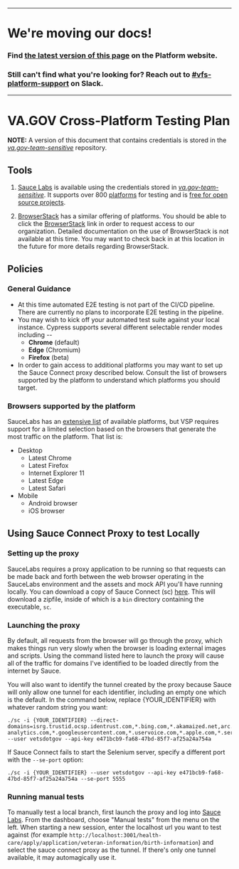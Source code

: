 ----

# We're moving our docs! 
### Find [the latest version of this page](https://depo-platform-documentation.scrollhelp.site/developer-docs/VA.gov-Cross-Platform-Testing.1905000473.html) on the Platform website.

### Still can't find what you're looking for? Reach out to [#vfs-platform-support](https://dsva.slack.com/archives/CBU0KDSB1) on Slack.

----
# VA.GOV Cross-Platform Testing Plan
**NOTE:** A version of this document that contains credentials is stored in the [*va.gov-team-sensitive*](https://github.com/department-of-veterans-affairs/va.gov-team-sensitive/blob/master/platform/quality-assurance/cross-platform-testing-plan.md) repository.

## Tools

1. [Sauce Labs](https://saucelabs.com/) is available using the credentials stored in [*va.gov-team-sensitive*](https://github.com/department-of-veterans-affairs/va.gov-team-sensitive/blob/master/platform/quality-assurance/cross-platform-testing-plan.md). It supports over 800 [platforms](https://saucelabs.com/platforms) for testing and is [free for open source projects](https://saucelabs.com/open-source).

2. [BrowserStack](https://accounts.browserstack.com/jointeam/335d37232d79083f9fa736431a074264) has a similar offering of platforms. You should be able to click the [BrowserStack](https://accounts.browserstack.com/jointeam/335d37232d79083f9fa736431a074264) link in order to request access to our organization. Detailed documentation on the use of BrowserStack is not available at this time. You may want to check back in at this location in the future for more details regarding BrowserStack.

## Policies

### General Guidance
* At this time automated E2E testing is not part of the CI/CD pipeline. There are currently no plans to incorporate E2E testing in the pipeline.
* You may wish to kick off your automated test suite against your local instance. Cypress supports several different selectable render modes including --
  * **Chrome** (default)
  * **Edge** (Chromium)
  * **Firefox** (beta)
* In order to gain access to additional platforms you may want to set up the Sauce Connect proxy described below. Consult the list of browsers supported by the platform to understand which platforms you should target.

### Browsers supported by the platform

SauceLabs has an [extensive list](https://saucelabs.com/platforms) of available platforms, but VSP requires support for a limited selection based on the browsers that generate the most traffic on the platform. That list is:
* Desktop
  * Latest Chrome
  * Latest Firefox
  * Internet Explorer 11
  * Latest Edge
  * Latest Safari
* Mobile
  * Android browser
  * iOS browser

## Using Sauce Connect Proxy to test Locally

### Setting up the proxy

SauceLabs requires a proxy application to be running so that requests can be made back and forth between the web browser operating in the SauceLabs environment and the assets and mock API you'll have running locally. You can download a copy of Sauce Connect (sc) [here](https://wiki.saucelabs.com/display/DOCS/Sauce+Connect+Proxy). This will download a zipfile, inside of which is a `bin` directory containing the executable, `sc`.

### Launching the proxy

By default, all requests from the browser will go through the proxy, which makes things run very slowly when the browser is loading external images and scripts. Using the command listed here to launch the proxy will cause all of the traffic for domains I've identified to be loaded directly from the internet by Sauce.

You will also want to identify the tunnel created by the proxy because Sauce will only allow one tunnel for each identifier, including an empty one which is the default. In the command below, replace {YOUR_IDENTIFIER} with whatever random string you want:

```
./sc -i {YOUR_IDENTIFIER} --direct-domains=isrg.trustid.ocsp.identrust.com,*.bing.com,*.akamaized.net,arc.msn.com,*.microsoft.com,*.symcb.com,*.symcd.com,*.cloudfront.net,dap.digitalgov.gov,*.cdn.mozilla.net,*.usa.gov,*.gstatic.com,*.digicert.com,*.google.com,*.googleapis.com,*.google-analytics.com,*.googleusercontent.com,*.uservoice.com,*.apple.com,*.services.mozilla.com,aus5.mozilla.org --user vetsdotgov --api-key e471bcb9-fa68-47bd-85f7-af25a24a754a
```

If Sauce Connect fails to start the Selenium server, specify a different port with the `--se-port` option:

```
./sc -i {YOUR_IDENTIFIER} --user vetsdotgov --api-key e471bcb9-fa68-47bd-85f7-af25a24a754a --se-port 5555
```

### Running manual tests

To manually test a local branch, first launch the proxy and log into [Sauce Labs](https://saucelabs.com/beta/login). From the dashboard, choose "Manual tests" from the menu on the left. When starting a new session, enter the localhost url you want to test against (for example `http://localhost:3001/health-care/apply/application/veteran-information/birth-information`) and select the sauce connect proxy as the tunnel. If there's only one tunnel available, it may automagically use it.
